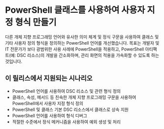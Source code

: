# PowerShell 클래스를 사용하여 사용자 지정 형식 만들기

다른 개체 지향 프로그래밍 언어와 유사한 의미 체계 및 정식 구문을 사용하여 클래스 및 기타 사용자 정의 형식을 정의하는 PowerShell 언어를 개선했습니다. 목표는 개발자 및 IT 전문가가 보다 광범위한 사용 사례에 PowerShell을 적용하고, PowerShell 아티팩트(예: DSC 리소스)의 개발을 간소화하며, 관리 화면의 적용을 가속화할 수 있도록 하는 것입니다.

## 이 릴리스에서 지원되는 시나리오

-   PowerShell 언어를 사용하여 DSC 리소스 및 관련 형식 정의
-   클래스, 속성, 메서드 등 친숙한 개체 지향 프로그래밍 구문을 사용하여 PowerShell에서 사용자 지정 형식 정의
-   PowerShell 및 클래스 기본 DSC 리소스에서 클래스로 상속 지원
-   PowerShell 언어를 사용하여 형식 디버그
-   적절한 수준에서 정식 메커니즘을 사용하여 예외 생성 및 처리<!--HONumber=Mar16_HO2-->
